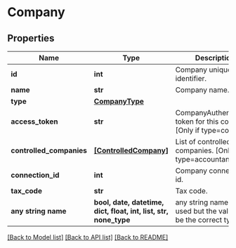 # Company



## Properties
Name | Type | Description | Notes
------------ | ------------- | ------------- | -------------
**id** | **int** | Company unique identifier. | [optional] 
**name** | **str** | Company name. | [optional] 
**type** | [**CompanyType**](CompanyType.md) |  | [optional] 
**access_token** | **str** | CompanyAuthentication token for this company. [Only if type&#x3D;company] | [optional] 
**controlled_companies** | [**[ControlledCompany]**](ControlledCompany.md) | List of controlled companies. [Only if type&#x3D;accountant] | [optional] 
**connection_id** | **int** | Company connection id. | [optional] 
**tax_code** | **str** | Tax code. | [optional] 
**any string name** | **bool, date, datetime, dict, float, int, list, str, none_type** | any string name can be used but the value must be the correct type | [optional]

[[Back to Model list]](../README.md#documentation-for-models) [[Back to API list]](../README.md#documentation-for-api-endpoints) [[Back to README]](../README.md)


